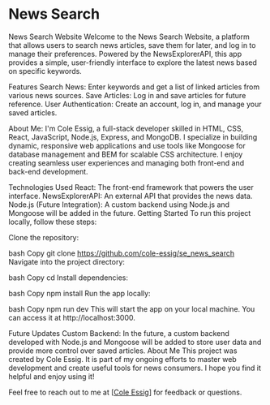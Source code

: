 # News Search

News Search Website
Welcome to the News Search Website, a platform that allows users to search news articles, save them for later, and log in to manage their preferences. Powered by the NewsExplorerAPI, this app provides a simple, user-friendly interface to explore the latest news based on specific keywords.

Features
Search News: Enter keywords and get a list of linked articles from various news sources.
Save Articles: Log in and save articles for future reference.
User Authentication: Create an account, log in, and manage your saved articles.

About Me:  I'm Cole Essig, a full-stack developer skilled in HTML, CSS, React, JavaScript, Node.js, Express, and MongoDB. I specialize in building dynamic, responsive web applications and use tools like Mongoose for database management and BEM for scalable CSS architecture. I enjoy creating seamless user experiences and managing both front-end and back-end development.

Technologies Used
React: The front-end framework that powers the user interface.
NewsExplorerAPI: An external API that provides the news data.
Node.js (Future Integration): A custom backend using Node.js and Mongoose will be added in the future.
Getting Started
To run this project locally, follow these steps:

Clone the repository:

bash
Copy
git clone <https://github.com/cole-essig/se_news_search>
Navigate into the project directory:

bash
Copy
cd <project-directory>
Install dependencies:

bash
Copy
npm install
Run the app locally:

bash
Copy
npm run dev
This will start the app on your local machine. You can access it at http://localhost:3000.

Future Updates
Custom Backend: In the future, a custom backend developed with Node.js and Mongoose will be added to store user data and provide more control over saved articles.
About Me
This project was created by Cole Essig. It is part of my ongoing efforts to master web development and create useful tools for news consumers. I hope you find it helpful and enjoy using it!

Feel free to reach out to me at [[Cole Essig](https://www.linkedin.com/in/colepessig/)] for feedback or questions.
